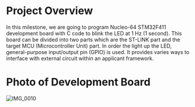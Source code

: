# Project Overview
In this milestone, we are going to program Nucleo-64 STM32F411 development board with C code to blink the LED at 1 Hz (1 second). This board can be divided into two parts which are the ST-LINK part and the target MCU (Microcontroller Unit) part. In order the light up the LED, general-purpose input/output pin (GPIO) is used. It provides varies ways to interface with external circuit within an applicant framework.

# Photo of Development Board 
![IMG_0010](https://user-images.githubusercontent.com/93202001/167299863-4b905923-55c2-43dc-ac02-f84d6612a5cc.jpg)




